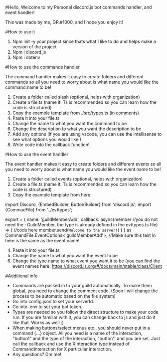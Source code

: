 #Hello, Welcome to my Personal discord.js bot commands handler, and event handler!


This was made by me, GR.#1000, and I hope you enjoy it!



#How to use it

1. Npm init -y your project since thats what I like to do and helps make a version of the project
2. Npm i discord.js
3. Npm i dotenv

#How to use the commands handler

The command handler makes it easy to create folders and different commands so all you need to worry about is what name you would like the command.name to be!

1. Create a folder called slash (optional, helps with organization)
2. Create a file.ts (name it. Ts is recommended so you can learn how the code is structured)
3. Copy the example template from ./src/types.ts (in comments)
4. Paste it into your file.ts
5. Change the name to what you want the command to be
6. Change the description to what you want the description to be
7. Add any options (if you are using vscode, you can use the intellisense to see what options you would like!)
8. Write code into the callback function!

#How to use the event handler

The event handler makes it easy to create folders and different events so all you need to worry about is what name you would like the event.name to be!

1. Create a folder called events (optional, helps with organization)
2. Create a file.ts (name it. Ts is recommended so you can learn how the code is structured)
3. Copy the example template from here:

import Discord, {EmbedBuilder, ButtonBuilder} from 'discord.js';
import {CommadFile} from '../evttypes';

export = {
    name: 'guildMemberAdd',
    callback: async(member //you do not need the : GuildMember, the type is already defined in the evttypes.ts file) => {
        //code here
        member.send(`Welcome to the server!`)
    }
} as CommandFile.EventOptions<'guildMemberAdd'>; //Make sure this text in here is the same as the event name!

4. Paste it into your file.ts
5. Change the name to what you want the event to be
6. Change the type name to what event you want it to be (you can find the event names here: https://discord.js.org/#/docs/main/stable/class/Client


#Additional info

- Commands are passed in to your guild automatically. To make them global, you need to change the comment code. (Soon I will change the process to be automatic based on the file system)
- Go into config.json to set your serverId.
- Go into .env to set your bot token.
- Types are needed so you follow the direct structure to make your code run. If you are familiar with it, you can change back to js and just do it like that. Works as well :)
- When making buttons/select menus etc., you should never put in a command {...} object. All you need is a name of the interaction, "button1" and the type of the interaction, "button", and you are set. Just call the callback and use the XInteraction type instead of CommandInteraction for X particular interaction.
- Any questions? Dm me!

